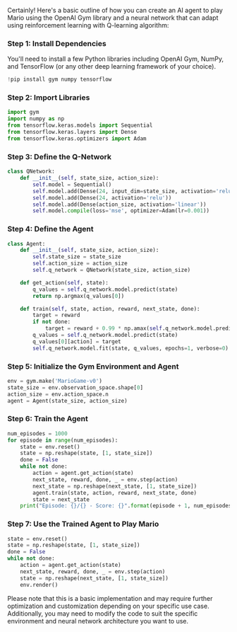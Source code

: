 Certainly! Here's a basic outline of how you can create an AI agent to play Mario using the OpenAI Gym library and a neural network that can adapt using reinforcement learning with Q-learning algorithm:

### Step 1: Install Dependencies
You'll need to install a few Python libraries including OpenAI Gym, NumPy, and TensorFlow (or any other deep learning framework of your choice).

```python
!pip install gym numpy tensorflow
```
### Step 2: Import Libraries

```python
import gym
import numpy as np
from tensorflow.keras.models import Sequential
from tensorflow.keras.layers import Dense
from tensorflow.keras.optimizers import Adam
```
### Step 3: Define the Q-Network

```python
class QNetwork:
    def __init__(self, state_size, action_size):
        self.model = Sequential()
        self.model.add(Dense(24, input_dim=state_size, activation='relu'))
        self.model.add(Dense(24, activation='relu'))
        self.model.add(Dense(action_size, activation='linear'))
        self.model.compile(loss='mse', optimizer=Adam(lr=0.001))
```
### Step 4: Define the Agent

```python
class Agent:
    def __init__(self, state_size, action_size):
        self.state_size = state_size
        self.action_size = action_size
        self.q_network = QNetwork(state_size, action_size)

    def get_action(self, state):
        q_values = self.q_network.model.predict(state)
        return np.argmax(q_values[0])

    def train(self, state, action, reward, next_state, done):
        target = reward
        if not done:
            target = reward + 0.99 * np.amax(self.q_network.model.predict(next_state)[0])
        q_values = self.q_network.model.predict(state)
        q_values[0][action] = target
        self.q_network.model.fit(state, q_values, epochs=1, verbose=0)
```

### Step 5: Initialize the Gym Environment and Agent

```python
env = gym.make('MarioGame-v0')
state_size = env.observation_space.shape[0]
action_size = env.action_space.n
agent = Agent(state_size, action_size)
```

### Step 6: Train the Agent

```python
num_episodes = 1000
for episode in range(num_episodes):
    state = env.reset()
    state = np.reshape(state, [1, state_size])
    done = False
    while not done:
        action = agent.get_action(state)
        next_state, reward, done, _ = env.step(action)
        next_state = np.reshape(next_state, [1, state_size])
        agent.train(state, action, reward, next_state, done)
        state = next_state
    print("Episode: {}/{} - Score: {}".format(episode + 1, num_episodes, reward))
```

### Step 7: Use the Trained Agent to Play Mario

```python
state = env.reset()
state = np.reshape(state, [1, state_size])
done = False
while not done:
    action = agent.get_action(state)
    next_state, reward, done, _ = env.step(action)
    state = np.reshape(next_state, [1, state_size])
    env.render()
```

Please note that this is a basic implementation and may require further optimization and customization depending on your specific use case. Additionally, you may need to modify the code to suit the specific environment and neural network architecture you want to use.